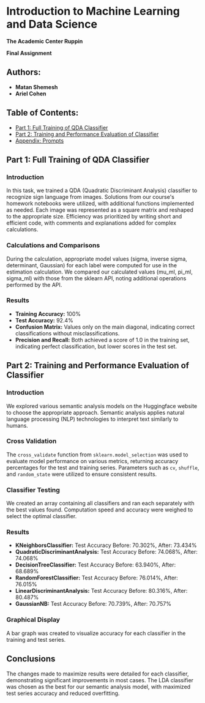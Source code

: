 # Introduction to Machine Learning and Data Science
**The Academic Center Ruppin**

**Final Assignment**

## Authors:
- **Matan Shemesh** 
- **Ariel Cohen** 

## Table of Contents:
- [Part 1: Full Training of QDA Classifier](#part-1-full-training-of-qda-classifier)
- [Part 2: Training and Performance Evaluation of Classifier](#part-2-training-and-performance-evaluation-of-classifier)
- [Appendix: Prompts](#appendix-prompts)

## Part 1: Full Training of QDA Classifier

### Introduction
In this task, we trained a QDA (Quadratic Discriminant Analysis) classifier to recognize sign language from images. Solutions from our course's homework notebooks were utilized, with additional functions implemented as needed. Each image was represented as a square matrix and reshaped to the appropriate size. Efficiency was prioritized by writing short and efficient code, with comments and explanations added for complex calculations.

### Calculations and Comparisons
During the calculation, appropriate model values (sigma, inverse sigma, determinant, Gaussian) for each label were computed for use in the estimation calculation. We compared our calculated values (mu_ml, pi_ml, sigma_ml) with those from the sklearn API, noting additional operations performed by the API.

### Results
- **Training Accuracy:** 100%
- **Test Accuracy:** 92.4%
- **Confusion Matrix:** Values only on the main diagonal, indicating correct classifications without misclassifications.
- **Precision and Recall:** Both achieved a score of 1.0 in the training set, indicating perfect classification, but lower scores in the test set.

## Part 2: Training and Performance Evaluation of Classifier

### Introduction
We explored various semantic analysis models on the Huggingface website to choose the appropriate approach. Semantic analysis applies natural language processing (NLP) technologies to interpret text similarly to humans.

### Cross Validation
The `cross_validate` function from `sklearn.model_selection` was used to evaluate model performance on various metrics, returning accuracy percentages for the test and training series. Parameters such as `cv`, `shuffle`, and `random_state` were utilized to ensure consistent results.

### Classifier Testing
We created an array containing all classifiers and ran each separately with the best values found. Computation speed and accuracy were weighed to select the optimal classifier.

### Results
- **KNeighborsClassifier:** Test Accuracy Before: 70.302%, After: 73.434%
- **QuadraticDiscriminantAnalysis:** Test Accuracy Before: 74.068%, After: 74.068%
- **DecisionTreeClassifier:** Test Accuracy Before: 63.940%, After: 68.689%
- **RandomForestClassifier:** Test Accuracy Before: 76.014%, After: 76.015%
- **LinearDiscriminantAnalysis:** Test Accuracy Before: 80.316%, After: 80.487%
- **GaussianNB:** Test Accuracy Before: 70.739%, After: 70.757%

### Graphical Display
A bar graph was created to visualize accuracy for each classifier in the training and test series.

## Conclusions
The changes made to maximize results were detailed for each classifier, demonstrating significant improvements in most cases. The LDA classifier was chosen as the best for our semantic analysis model, with maximized test series accuracy and reduced overfitting.
